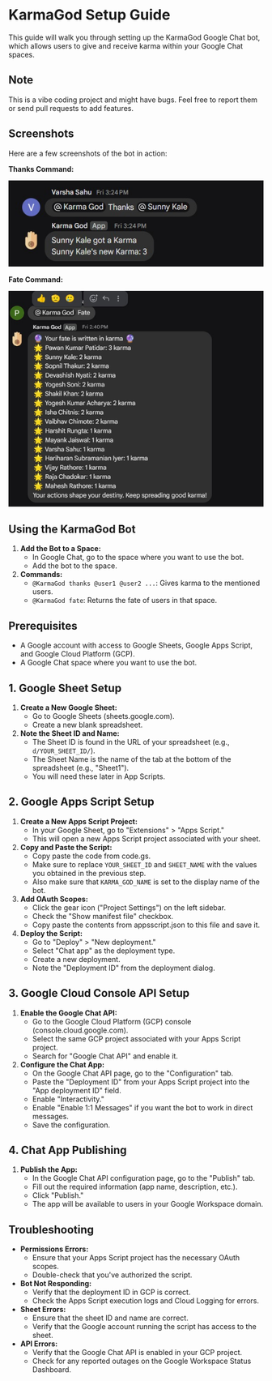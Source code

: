# KarmaGod Setup Guide

This guide will walk you through setting up the KarmaGod Google Chat bot, which allows users to give and receive karma within your Google Chat spaces.

## Note
This is a vibe coding project and might have bugs. Feel free to report them or send pull requests to add features.

## Screenshots

Here are a few screenshots of the bot in action:

**Thanks Command:**

![Thanks Command](img/thanks.jpg)

**Fate Command:**

![Fate Command](img/fate.jpg)

## Using the KarmaGod Bot

1.  **Add the Bot to a Space:**
    * In Google Chat, go to the space where you want to use the bot.
    * Add the bot to the space.
2.  **Commands:**
    * `@KarmaGod thanks @user1 @user2 ...`: Gives karma to the mentioned users.
    * `@KarmaGod fate`: Returns the fate of users in that space.

## Prerequisites

* A Google account with access to Google Sheets, Google Apps Script, and Google Cloud Platform (GCP).
* A Google Chat space where you want to use the bot.

## 1. Google Sheet Setup

1. **Create a New Google Sheet:**
    * Go to Google Sheets (sheets.google.com).
    * Create a new blank spreadsheet.
2. **Note the Sheet ID and Name:**
    * The Sheet ID is found in the URL of your spreadsheet (e.g., `d/YOUR_SHEET_ID/`).
    * The Sheet Name is the name of the tab at the bottom of the spreadsheet (e.g., "Sheet1").
    * You will need these later in App Scripts.

## 2. Google Apps Script Setup

1.  **Create a New Apps Script Project:**
    * In your Google Sheet, go to "Extensions" > "Apps Script."
    * This will open a new Apps Script project associated with your sheet.
2.  **Copy and Paste the Script:**
    * Copy paste the code from code.gs.
    * Make sure to replace `YOUR_SHEET_ID` and `SHEET_NAME` with the values you obtained in the previous step.
    * Also make sure that `KARMA_GOD_NAME` is set to the display name of the bot.
3.  **Add OAuth Scopes:**
    * Click the gear icon ("Project Settings") on the left sidebar.
    * Check the "Show manifest file" checkbox.
    * Copy paste the contents from appsscript.json to this file and save it.
4.  **Deploy the Script:**
    * Go to "Deploy" > "New deployment."
    * Select "Chat app" as the deployment type.
    * Create a new deployment.
    * Note the "Deployment ID" from the deployment dialog.

## 3. Google Cloud Console API Setup

1.  **Enable the Google Chat API:**
    * Go to the Google Cloud Platform (GCP) console (console.cloud.google.com).
    * Select the same GCP project associated with your Apps Script project.
    * Search for "Google Chat API" and enable it.
2.  **Configure the Chat App:**
    * On the Google Chat API page, go to the "Configuration" tab.
    * Paste the "Deployment ID" from your Apps Script project into the "App deployment ID" field.
    * Enable "Interactivity."
    * Enable "Enable 1:1 Messages" if you want the bot to work in direct messages.
    * Save the configuration.

## 4. Chat App Publishing

1.  **Publish the App:**
    * In the Google Chat API configuration page, go to the "Publish" tab.
    * Fill out the required information (app name, description, etc.).
    * Click "Publish."
    * The app will be available to users in your Google Workspace domain.




## Troubleshooting

* **Permissions Errors:**
    * Ensure that your Apps Script project has the necessary OAuth scopes.
    * Double-check that you've authorized the script.
* **Bot Not Responding:**
    * Verify that the deployment ID in GCP is correct.
    * Check the Apps Script execution logs and Cloud Logging for errors.
* **Sheet Errors:**
    * Ensure that the sheet ID and name are correct.
    * Verify that the Google account running the script has access to the sheet.
* **API Errors:**
    * Verify that the Google Chat API is enabled in your GCP project.
    * Check for any reported outages on the Google Workspace Status Dashboard.